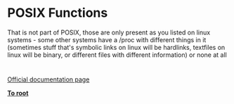 # POSIX Functions



That is not part of POSIX, those are only present as you listed on linux systems - some other systems have a /proc with different things in it (sometimes stuff that&apos;s symbolic links on linux will be hardlinks, textfiles on linux will be binary, or different files with different information) or none at all  

#

[Official documentation page](https://www.php.net/manual/en/ref.posix.php)

**[To root](/README.md)**